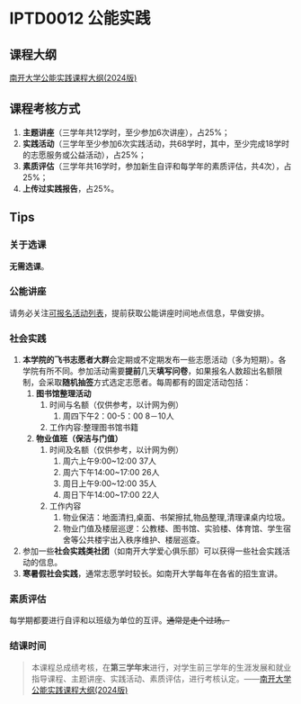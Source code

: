 
# IPTD0012 公能实践

## 课程大纲

[南开大学公能实践课程大纲(2024版)](http://fuxue.nankai.edu.cn/student/daganginfo/id/10.html)

## 课程考核方式

1. **主题讲座**（三学年共12学时，至少参加6次讲座），占25%；
2. **实践活动**（三学年至少参加6次实践活动，共68学时，其中，至少完成18学时的志愿服务或公益活动），占25%；
3. **素质评估**（三学年共16学时，参加新生自评和每学年的素质评估，共4次），占25%；
4. **上传过实践报告**，占25%。

## Tips

### 关于选课

**无需选课**。

### 公能讲座

请务必关注[可报名活动列表](http://fuxue.nankai.edu.cn/student/kbmhd/type/1.html)，提前获取公能讲座时间地点信息，早做安排。

### 社会实践

1. **本学院的飞书志愿者大群**会定期或不定期发布一些志愿活动（多为短期）。各学院有所不同。参加活动需要**提前**几天**填写问卷**，如果报名人数超出名额限制，会采取**随机抽签**方式选定志愿者。每周都有的固定活动包括：
   1. **图书馆整理活动**
      1. 时间与名额（仅供参考，以计网为例）
         1. 周四下午2：00-5：00 8－10人
      2. 工作内容:整理图书馆书籍
   2. **物业值班（保洁与门值）**
      1. 时间及名额（仅供参考，以计网为例）
         1. 周六上午9:00~12:00 37人
         2. 周六下午14:00~17:00 26人
         3. 周日上午9:00~12:00 35人
         4. 周日下午14:00~17:00 22人 
      2. 工作内容
         1. 物业保洁：地面清扫,桌面、书架擦拭,物品整理,清理课桌内垃圾。
         2. 物业门值及楼层巡逻：公教楼、图书馆、实验楼、体育馆、学生宿舍等公共楼宇出入秩序维护、楼层巡查。
2. 参加一些**社会实践类社团**（如南开大学爱心俱乐部）可以获得一些社会实践活动的信息。
3. **寒暑假社会实践**，通常志愿学时较长。如南开大学每年在各省的招生宣讲。

### 素质评估

每学期都要进行自评和以班级为单位的互评。~~通常是走个过场。~~

### 结课时间

>本课程总成绩考核，在**第三学年末**进行，对学生前三学年的生涯发展和就业指导课程、主题讲座、实践活动、素质评估，进行考核认定。——[南开大学公能实践课程大纲(2024版)](http://fuxue.nankai.edu.cn/student/daganginfo/id/10.html)

